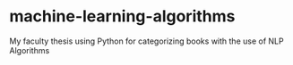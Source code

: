 # machine-learning-algorithms
My faculty thesis using Python for categorizing books with the use of NLP Algorithms
